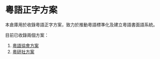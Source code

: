 # 粵語正字方案

本倉庫用於收錄粵語正字方案，致力於推動粵語標準化及建立粵語書面語系統。

目前已收錄兩個方案：

1. [粵語協會方案](http://www.cantonese.asia/attachments/school/canchars.htm)
2. [粵研社方案](https://www.facebook.com/groups/1637273436585277)